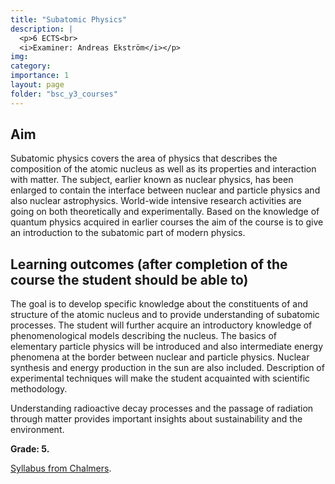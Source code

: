 ```yaml
---
title: "Subatomic Physics"
description: |
  <p>6 ECTS<br>
  <i>Examiner: Andreas Ekström</i></p>
img:
category:
importance: 1
layout: page
folder: "bsc_y3_courses"
---
```


## Aim

Subatomic physics covers the area of physics that describes the composition of the atomic nucleus as well as its properties and interaction with matter. The subject, earlier known as nuclear physics, has been enlarged to contain the interface between nuclear and particle physics and also nuclear astrophysics. World-wide intensive research activities are going on both theoretically and experimentally. Based on the knowledge of quantum physics acquired in earlier courses the aim of the course is to give an introduction to the subatomic part of modern physics.

## Learning outcomes (after completion of the course the student should be able to)

The goal is to develop specific knowledge about the constituents of and structure of the atomic nucleus and to provide understanding of subatomic processes. The student will further acquire an introductory knowledge of phenomenological models describing the nucleus. The basics of elementary particle physics will be introduced and also intermediate energy phenomena at the border between nuclear and particle physics. Nuclear synthesis and energy production in the sun are also included. Description of experimental techniques will make the student acquainted with scientific methodology.

Understanding radioactive decay processes and the passage of radiation through matter provides important insights about sustainability and the environment.

**Grade: 5.**

[Syllabus from Chalmers](https://www.chalmers.se/en/education/your-studies/find-course-and-programme-syllabi/course-syllabus/FUF050/?acYear=2022%2F2023).
